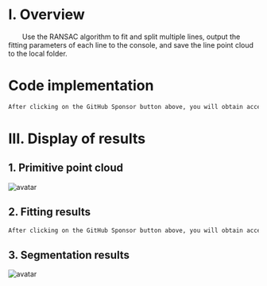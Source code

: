 #  I. Overview 

   Use the RANSAC algorithm to fit and split multiple lines, output the fitting parameters of each line to the console, and save the line point cloud to the local folder. 

#  Code implementation 

  ```python  
After clicking on the GitHub Sponsor button above, you will obtain access permissions to my private code repository ( https://github.com/slowlon/my_code_bar ) to view this blog code. By searching the code number of this blog, you can find the code you need, code number is: 2024020309574187296
  ```  
#  III. Display of results 

##  1. Primitive point cloud 

 ![avatar]( 1f0327a606214e94b150a8178de359cd.png) 

##  2. Fitting results 

  ```python  
After clicking on the GitHub Sponsor button above, you will obtain access permissions to my private code repository ( https://github.com/slowlon/my_code_bar ) to view this blog code. By searching the code number of this blog, you can find the code you need, code number is: 2024020309574187296
  ```  
##  3. Segmentation results 

 ![avatar]( 5d4d975b14a84e2283cda84adac633a4.png) 


